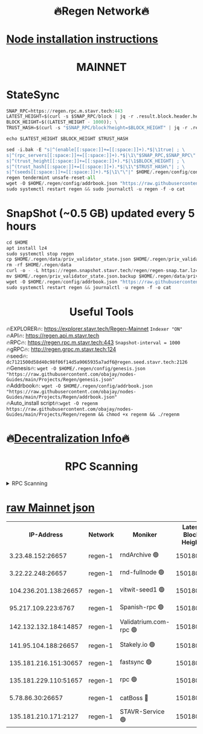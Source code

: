 <h1 align="center"> 🔥Regen Network🔥</h1>

[Node installation instructions](https://github.com/obajay/nodes-Guides/tree/main/Projects/Regen)
=
<h1 align="center"> MAINNET</h1>

# StateSync
```python
SNAP_RPC=https://regen.rpc.m.stavr.tech:443
LATEST_HEIGHT=$(curl -s $SNAP_RPC/block | jq -r .result.block.header.height); \
BLOCK_HEIGHT=$((LATEST_HEIGHT - 1000)); \
TRUST_HASH=$(curl -s "$SNAP_RPC/block?height=$BLOCK_HEIGHT" | jq -r .result.block_id.hash)

echo $LATEST_HEIGHT $BLOCK_HEIGHT $TRUST_HASH

sed -i.bak -E "s|^(enable[[:space:]]+=[[:space:]]+).*$|\1true| ; \
s|^(rpc_servers[[:space:]]+=[[:space:]]+).*$|\1\"$SNAP_RPC,$SNAP_RPC\"| ; \
s|^(trust_height[[:space:]]+=[[:space:]]+).*$|\1$BLOCK_HEIGHT| ; \
s|^(trust_hash[[:space:]]+=[[:space:]]+).*$|\1\"$TRUST_HASH\"| ; \
s|^(seeds[[:space:]]+=[[:space:]]+).*$|\1\"\"|" $HOME/.regen/config/config.toml
regen tendermint unsafe-reset-all
wget -O $HOME/.regen/config/addrbook.json "https://raw.githubusercontent.com/obajay/nodes-Guides/main/Projects/Regen/addrbook.json"
sudo systemctl restart regen && sudo journalctl -u regen -f -o cat
```
# SnapShot (~0.5 GB) updated every 5 hours
```python
cd $HOME
apt install lz4
sudo systemctl stop regen
cp $HOME/.regen/data/priv_validator_state.json $HOME/.regen/priv_validator_state.json.backup
rm -rf $HOME/.regen/data
curl -o - -L https://regen.snapshot.stavr.tech/regen/regen-snap.tar.lz4 | lz4 -c -d - | tar -x -C $HOME/.regen --strip-components 2
mv $HOME/.regen/priv_validator_state.json.backup $HOME/.regen/data/priv_validator_state.json
wget -O $HOME/.regen/config/addrbook.json "https://raw.githubusercontent.com/obajay/nodes-Guides/main/Projects/Regen/addrbook.json"
sudo systemctl restart regen && journalctl -u regen -f -o cat
```

 <h1 align="center"> Useful Tools</h1>

🔥EXPLORER🔥:     https://explorer.stavr.tech/Regen-Mainnet        `Indexer "ON"` \
🔥API🔥:          https://regen.api.m.stavr.tech \
🔥RPC🔥:          https://regen.rpc.m.stavr.tech:443              `Snapshot-interval = 1000` \
🔥gRPC🔥:         http://regen.grpc.m.stavr.tech:124 \
🔥seed🔥:      `dc7121500d58d40c98f06f14d5a9065935a7adf6@regen.seed.stavr.tech:2126` \
🔥Genesis🔥:   `wget -O $HOME/.regen/config/genesis.json "https://raw.githubusercontent.com/obajay/nodes-Guides/main/Projects/Regen/genesis.json"` \
🔥Addrbook🔥:  `wget -O $HOME/.regen/config/addrbook.json "https://raw.githubusercontent.com/obajay/nodes-Guides/main/Projects/Regen/addrbook.json"` \
🔥Auto_install script🔥:`wget -O regenm https://raw.githubusercontent.com/obajay/nodes-Guides/main/Projects/Regen/regenm && chmod +x regenm && ./regenm`

🔥[Decentralization Info](https://github.com/obajay/StateSync-snapshots/tree/main/Projects/Regen/Decentralization)🔥
=
<h1 align="center"> RPC Scanning</h1>

<details>
<summary>RPC Scanning</summary>

<h2 align="center"> We scan nodes in real time every 4 hours. And we provide the final result of RPC endpoints.
We cannot influence the operation of these nodes in any way. </h2>


```python
If Voting Power is higher than 0 --> then the Node is a validator of the network and may be subject to attack and be a potential threat to the chain.
```
```python
We marked such validators with a red symbol
```

</details>

[raw Mainnet json](https://rpc-check.regenm.stavr.tech/regenm/rpc-regenm-result.json)
=


<table><tr><th>IP-Address</th><th>Network</th><th>Moniker</th><th>Latest Block Height</th><th>Earliest Block Height</th><th>Catching Up</th><th>Tx Index</th><th>Voting Power</th><th>Scan Time</th></tr><tr><td>3.23.48.152:26657</td><td>regen-1</td><td>rndArchive 🟢</td><td>15018016</td><td>1</td><td>False</td><td>on</td><td>0</td><td>2024-03-07T16:56:06.277634156UTC</td></tr><tr><td>3.22.22.248:26657</td><td>regen-1</td><td>rnd-fullnode 🟢</td><td>15018016</td><td>4134001</td><td>False</td><td>on</td><td>0</td><td>2024-03-07T16:56:03.604903052UTC</td></tr><tr><td>104.236.201.138:26657</td><td>regen-1</td><td>vitwit-seed1 🟢</td><td>15018011</td><td>8943001</td><td>False</td><td>on</td><td>0</td><td>2024-03-07T16:55:35.786178630UTC</td></tr><tr><td>95.217.109.223:6767</td><td>regen-1</td><td>Spanish-rpc 🟢</td><td>15018019</td><td>10068001</td><td>False</td><td>on</td><td>0</td><td>2024-03-07T16:56:21.422159350UTC</td></tr><tr><td>142.132.132.184:14857</td><td>regen-1</td><td>Validatrium.com-rpc 🟢</td><td>15018019</td><td>11175001</td><td>False</td><td>on</td><td>0</td><td>2024-03-07T16:56:21.654596668UTC</td></tr><tr><td>141.95.104.188:26657</td><td>regen-1</td><td>Stakely.io 🟢</td><td>15018014</td><td>13442501</td><td>False</td><td>on</td><td>0</td><td>2024-03-07T16:55:54.749223236UTC</td></tr><tr><td>135.181.216.151:30657</td><td>regen-1</td><td>fastsync 🟢</td><td>15018017</td><td>14457001</td><td>False</td><td>off</td><td>0</td><td>2024-03-07T16:56:10.929489096UTC</td></tr><tr><td>135.181.229.110:51657</td><td>regen-1</td><td>rpc 🟢</td><td>15018014</td><td>14844001</td><td>False</td><td>on</td><td>0</td><td>2024-03-07T16:55:52.470744630UTC</td></tr><tr><td>5.78.86.30:26657</td><td>regen-1</td><td>catBoss 🔴</td><td>15018021</td><td>14962001</td><td>False</td><td>on</td><td>9029020111</td><td>2024-03-07T16:56:36.912365187UTC</td></tr><tr><td>135.181.210.171:2127</td><td>regen-1</td><td>STAVR-Service 🟢</td><td>15018022</td><td>15014001</td><td>False</td><td>on</td><td>0</td><td>2024-03-07T16:56:41.323052439UTC</td></tr></table>